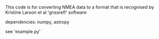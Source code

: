 This code is for converting NMEA data to a format that is recognised by Kristine Larson et al 'gnssrefl' software

dependencies: numpy, astropy

see 'example.py'

